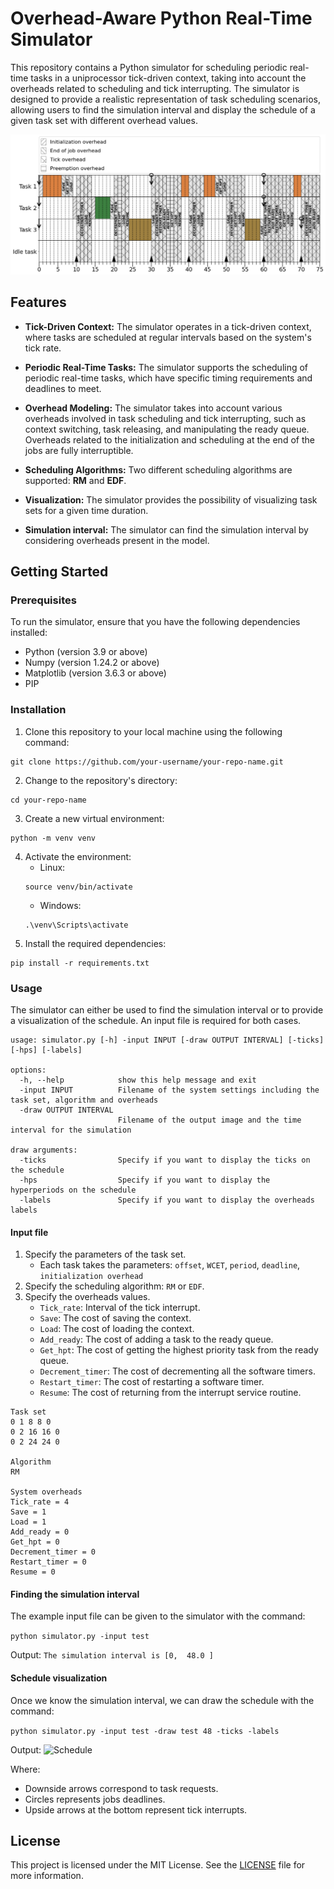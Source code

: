 # Overhead-Aware Python Real-Time Simulator

This repository contains a Python simulator for scheduling periodic real-time tasks in a uniprocessor tick-driven context, taking into account the overheads related to scheduling and tick interrupting. The simulator is designed to provide a realistic representation of task scheduling scenarios, allowing users to find the simulation interval and display the schedule of a given task set with different overhead values.

![Schedule](images/example.png)

## Features

- **Tick-Driven Context:** The simulator operates in a tick-driven context, where tasks are scheduled at regular intervals based on the system's tick rate.

- **Periodic Real-Time Tasks:** The simulator supports the scheduling of periodic real-time tasks, which have specific timing requirements and deadlines to meet.

- **Overhead Modeling:** The simulator takes into account various overheads involved in task scheduling and tick interrupting, such as context switching, task releasing, and manipulating the ready queue. Overheads related to the initialization and scheduling at the end of the jobs are fully interruptible.

- **Scheduling Algorithms:** Two different scheduling algorithms are supported: **RM** and **EDF**.

- **Visualization:** The simulator provides the possibility of visualizing task sets for a given time duration.

- **Simulation interval:** The simulator can find the simulation interval by considering overheads present in the model.

## Getting Started

### Prerequisites

To run the simulator, ensure that you have the following dependencies installed:

- Python (version 3.9 or above)
- Numpy (version 1.24.2 or above)
- Matplotlib (version 3.6.3 or above)
- PIP

### Installation

1. Clone this repository to your local machine using the following command:
```
git clone https://github.com/your-username/your-repo-name.git
```
2. Change to the repository's directory:
```
cd your-repo-name
```
3. Create a new virtual environment:
```
python -m venv venv
```
4. Activate the environment:
    - Linux:
    ```
    source venv/bin/activate
    ```
   - Windows:
    ```
    .\venv\Scripts\activate
    ```
5. Install the required dependencies:
```
pip install -r requirements.txt
```

### Usage
The simulator can either be used to find the simulation interval or to provide a visualization of the schedule. An input file is required for both cases.

```
usage: simulator.py [-h] -input INPUT [-draw OUTPUT INTERVAL] [-ticks] [-hps] [-labels]                
                                                                                                       
options:                                                                                               
  -h, --help            show this help message and exit                                                
  -input INPUT          Filename of the system settings including the task set, algorithm and overheads
  -draw OUTPUT INTERVAL                                                                                
                        Filename of the output image and the time interval for the simulation          
                                                                                                       
draw arguments:                                                                                        
  -ticks                Specify if you want to display the ticks on the schedule                       
  -hps                  Specify if you want to display the hyperperiods on the schedule                
  -labels               Specify if you want to display the overheads labels

```

#### Input file
1. Specify the parameters of the task set.
   - Each task takes the parameters: `offset`, `WCET`, `period`, `deadline`, `initialization overhead`
2. Specify the scheduling algorithm: `RM` or `EDF`.
3. Specify the overheads values.
   - `Tick_rate`: Interval of the tick interrupt.
   - `Save`: The cost of saving the context.
   - `Load`: The cost of loading the context.
   - `Add_ready`: The cost of adding a task to the ready queue.
   - `Get_hpt`: The cost of getting the highest priority task from the ready queue.
   - `Decrement_timer`: The cost of decrementing all the software timers.
   - `Restart_timer`: The cost of restarting a software timer.
   - `Resume`: The cost of returning from the interrupt service routine.
   
```
Task set
0 1 8 8 0
0 2 16 16 0
0 2 24 24 0

Algorithm
RM

System overheads
Tick_rate = 4
Save = 1
Load = 1
Add_ready = 0
Get_hpt = 0
Decrement_timer = 0
Restart_timer = 0
Resume = 0
```
#### Finding the simulation interval
The example input file can be given to the simulator with the command:

```python simulator.py -input test```

Output: ```The simulation interval is [0,  48.0 ]```

#### Schedule visualization
Once we know the simulation interval, we can draw the schedule with the command:

```python simulator.py -input test -draw test 48 -ticks -labels```

Output:
![Schedule](images/test.png)

Where:
   - Downside arrows correspond to task requests.
   - Circles represents jobs deadlines.
   - Upside arrows at the bottom represent tick interrupts.


## License
This project is licensed under the MIT License. See the [LICENSE](LICENSE) file for more information.